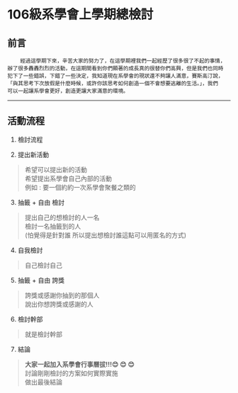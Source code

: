 # **106級系學會上學期總檢討** #

## 前言
````
	經過這學期下來，辛苦大家的努力了，在這學期裡我們一起經歷了很多很了不起的事情，
辦了很多轟轟烈烈的活動，在這期間看到你們顯著的成長真的很替你們高興，但是我們也同時
犯下了一些錯誤，下錯了一些決定，我知道現在系學會的現狀還不夠讓人滿意，賽斯高汀說，
「與其思考下次放假是什麼時候，或許你該思考如何創造一個不會想要逃離的生活。」，我們
可以一起讓系學會更好，創造更讓大家滿意的環境。
````


----------------------------------

**活動流程**
-------------------------------------
1. 檢討流程

2. 提出新活動
>希望可以提出新的活動  
希望提出系學會自己內部的活動  
例如 : 要一個約約一次系學會聚餐之類的

3. 抽籤 + 自由 檢討
>提出自己的想檢討的人一名  
檢討一名抽籤到的人  
(怕覺得是針對誰 所以提出想檢討誰這點可以用匿名的方式)

4. 自我檢討
>自己檢討自己

5. 抽籤 + 自由 誇獎
>誇獎或感謝你抽到的那個人  
說出你想誇獎或感謝的人

6. 檢討幹部
>就是檢討幹部

7. 結論
>**大家一起加入系學會行事曆拔!!!:blush: :blush: :blush:**  
討論剛剛檢討的方案如何實際實施  
做出最後結論



